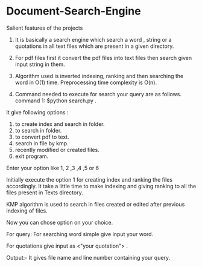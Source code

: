# Document-Search-Engine


Salient features of the projects
1. It is basically a search engine which search 
 a word , string or a quotations in all text files
 which are present in a given directory.


2. For pdf files first it convert the pdf files into text files then search given input string in them.

3. Algorithm used is inverted indexing, ranking and then searching
the word in O(1) time.
Preprocessing time complexity is O(n).

4. Command needed to execute for search your query are as follows.
  command 1:   $python search.py .
  
It give following options :
1) to create index and search in folder.
2) to search in folder.
3) to convert pdf to text.
4) search in file by kmp.
5) recently modified or created files.
6) exit program.

Enter your option like 1, 2 ,3 ,4 ,5 or 6

Initially execute the option 1 for creating index and ranking the files accordingly.
It take a little time to make indexing and giving ranking to all the files present in Texts directory.

KMP algorithm is used to search in files created or edited after previous indexing of files.

Now you can chose option on your choice.

For query:
For searching word simple give input your word.

For quotations give input as <"your quotation"> .

Output:-
It gives file name and line number containing your query.
